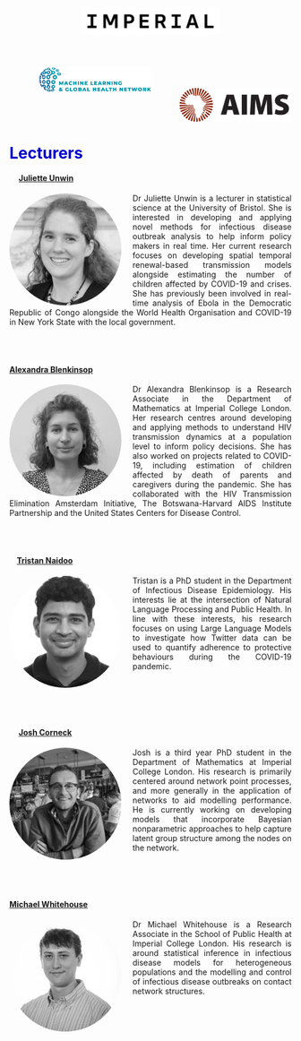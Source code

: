 ---
---

<style>
  .profile-picture img {
      float: left;
      margin-right: 20px;
      width: 200px;
      height: 200px;
      position: relative;
      overflow: hidden;
      border-radius: 50%;
  }
  p {
      text-align: justify;
  }
  h1 {
      color: rgb(0, 0, 205)
  }
</style>


<center>
<img src="../resources/imperial.png" width="250" style="display:inline-block;margin:5px;"/>
<img src="../resources/mlgh.png" width="200" hspace="50" style="display:inline-block;margin:50px;"/>
<img src="../resources/ammi.png" width="200" style="display:inline-block;margin:-3px"/>
</center>

# Lecturers
#### &nbsp;&nbsp;&nbsp;&nbsp;&nbsp;[Juliette Unwin](https://research-information.bris.ac.uk/en/persons/h-juliette-t-unwin)
<div class="profile-picture">
<img src="../resources/ettie_crop.png"/>
<p class="text">Dr Juliette Unwin is a lecturer in statistical science at the University of Bristol.  She is interested in developing and applying novel methods for infectious disease outbreak analysis to help inform policy makers in real time. Her current research focuses on developing spatial temporal renewal-based transmission models alongside estimating the number of children affected by COVID-19 and crises. She has previously been involved in real-time analysis of Ebola in the Democratic Republic of Congo alongside the World Health Organisation and COVID-19 in New York State with the local government.
</p>
</div>
<br/>
<br/>

#### [Alexandra Blenkinsop](https://www.imperial.ac.uk/people/a.blenkinsop)
<div class="profile-picture">
<img src="../resources/alex.png"/>
<p class="text">
Dr Alexandra Blenkinsop is a Research Associate in the Department of Mathematics at Imperial College London. Her research centres around developing and applying methods to understand HIV transmission dynamics at a population level to inform policy decisions. She has also worked on projects related to COVID-19, including estimation of children affected by death of parents and caregivers during the pandemic. She has collaborated with the HIV Transmission Elimination Amsterdam Initiative, The Botswana-Harvard AIDS Institute Partnership and the United States Centers for Disease Control.
</p>
</div>
<br/>
<br/>

#### &nbsp;&nbsp;&nbsp;&nbsp;[Tristan Naidoo](https://profiles.imperial.ac.uk/t.naidoo21/about)
<div class="profile-picture">
<img src="../resources/trist.png"/>
<p class="text">
Tristan is a PhD student in the Department of Infectious Disease Epidemiology. His interests lie at the intersection of Natural Language Processing and Public Health. In line with these interests, his research focuses on using Large Language Models to investigate how Twitter data can be used to quantify adherence to protective behaviours during the COVID-19 pandemic.
</p>
</div>
<br/>
<br/>
<br/>
<br/>

#### &nbsp;&nbsp;&nbsp;&nbsp;&nbsp;[Josh Corneck](https://profiles.imperial.ac.uk/josh.corneck-willcox20)
<div class="profile-picture">
<img src="../resources/josh.png"/>
<p class="text">
Josh is a third year PhD student in the Department of Mathematics at Imperial College London. His research is primarily centered around network point processes, and more generally in the application of networks to aid modelling performance. He is currently working on developing models that incorporate Bayesian nonparametric approaches to help capture latent group structure among the nodes on the network.
</p>
</div>
<br/>
<br/>
<br/>

#### [Michael Whitehouse](https://michael-whitehouse.github.io/)
<div class="profile-picture">
<img src="../resources/michael_mono.png"/>
<p class="text">
Dr Michael Whitehouse is a Research Associate in the School of Public Health at Imperial College London. His research is around statistical inference in infectious disease models for heterogeneous populations and the modelling and control of infectious disease outbreaks on contact network structures.
</p>
</div>
